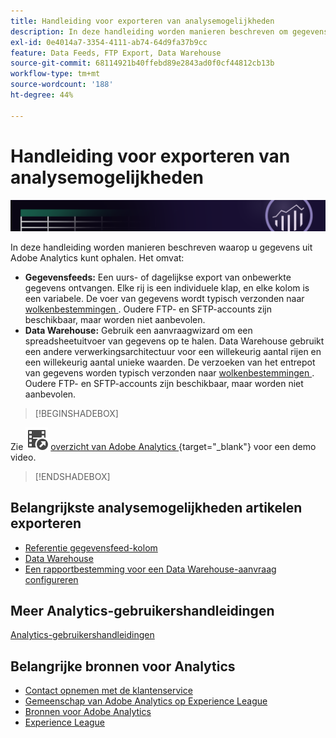 ```yaml
---
title: Handleiding voor exporteren van analysemogelijkheden
description: In deze handleiding worden manieren beschreven om gegevens uit Adobe Analytics op te halen met behulp van gegevensfeeds en Data Warehouse.
exl-id: 0e4014a7-3354-4111-ab74-64d9fa37b9cc
feature: Data Feeds, FTP Export, Data Warehouse
source-git-commit: 68114921b40ffebd89e2843ad0f0cf44812cb13b
workflow-type: tm+mt
source-wordcount: '188'
ht-degree: 44%

---
```


# Handleiding voor exporteren van analysemogelijkheden

![Banner](../../assets/doc_banner_export.png)

In deze handleiding worden manieren beschreven waarop u gegevens uit Adobe Analytics kunt ophalen. Het omvat:

* **Gegevensfeeds:** Een uurs- of dagelijkse export van onbewerkte gegevens ontvangen. Elke rij is een individuele klap, en elke kolom is een variabele. De voer van gegevens wordt typisch verzonden naar [ wolkenbestemmingen ](/help/export/analytics-data-feed/create-feed.md). Oudere FTP- en SFTP-accounts zijn beschikbaar, maar worden niet aanbevolen.
* **Data Warehouse:** Gebruik een aanvraagwizard om een spreadsheetuitvoer van gegevens op te halen. Data Warehouse gebruikt een andere verwerkingsarchitectuur voor een willekeurig aantal rijen en een willekeurig aantal unieke waarden. De verzoeken van het entrepot van gegevens worden typisch verzonden naar [ wolkenbestemmingen ](/help/export/data-warehouse/create-request/dw-request-report-destinations.md). Oudere FTP- en SFTP-accounts zijn beschikbaar, maar worden niet aanbevolen.

>[!BEGINSHADEBOX]

Zie ![ VideoCheckedOut ](/help/assets/icons/VideoCheckedOut.svg) [ overzicht van Adobe Analytics ](https://video.tv.adobe.com/v/27429?quality=12&learn=on){target="_blank"} voor een demo video.

>[!ENDSHADEBOX]


## Belangrijkste analysemogelijkheden artikelen exporteren

* [Referentie gegevensfeed-kolom](/help/export/analytics-data-feed/c-df-contents/datafeeds-reference.md)
* [Data Warehouse](data-warehouse/data-warehouse.md)
* [Een rapportbestemming voor een Data Warehouse-aanvraag configureren](/help/export/data-warehouse/create-request/dw-request-report-destinations.md)

## Meer Analytics-gebruikershandleidingen

[Analytics-gebruikershandleidingen](https://experienceleague.adobe.com/docs/analytics.html?lang=nl-NL)

## Belangrijke bronnen voor Analytics

* [Contact opnemen met de klantenservice](https://experienceleague.adobe.com/nl?support-solution=Analytics&lang=nl#support)
* [ Gemeenschap van Adobe Analytics op Experience League ](https://experienceleaguecommunities.adobe.com/t5/adobe-analytics/ct-p/adobe-analytics-community)
* [Bronnen voor Adobe Analytics](https://experienceleaguecommunities.adobe.com/t5/adobe-analytics-discussions/adobe-analytics-resources/m-p/276666)
* [Experience League](https://landing.adobe.com/experience-league/)
